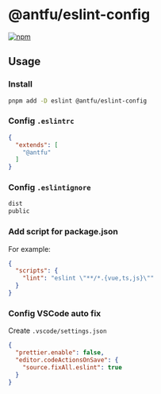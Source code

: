 # @antfu/eslint-config

[![npm](https://img.shields.io/npm/v/@antfu/eslint-config)](https://npmjs.com/package/@antfu/eslint-config)

## Usage

### Install

```bash
pnpm add -D eslint @antfu/eslint-config
```

### Config `.eslintrc`

```json
{
  "extends": [
    "@antfu"
  ]
}
```

### Config `.eslintignore`

```txt
dist
public
```

### Add script for package.json

For example:

```json
{
  "scripts": {
    "lint": "eslint \"**/*.{vue,ts,js}\""
  }
}
```

### Config VSCode auto fix

Create `.vscode/settings.json`

```json
{
  "prettier.enable": false,
  "editor.codeActionsOnSave": {
    "source.fixAll.eslint": true
  }
}
```

